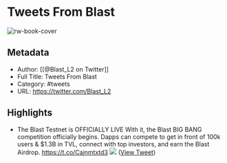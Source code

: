 # Tweets From Blast

![rw-book-cover](https://pbs.twimg.com/profile_images/1726739354700173312/OeT9Ef1J.jpg)

## Metadata
- Author: [[@Blast_L2 on Twitter]]
- Full Title: Tweets From Blast
- Category: #tweets
- URL: https://twitter.com/Blast_L2

## Highlights
- The Blast Testnet is OFFICIALLY LIVE
  With it, the Blast BIG BANG competition officially begins.
  Dapps can compete to get in front of 100k users & $1.3B in TVL, connect with top investors, and earn the Blast Airdrop. https://t.co/Cajnmtxtd3
  ![](https://pbs.twimg.com/media/GD-7SZlbQAAgTU8.jpg) ([View Tweet](https://twitter.com/Blast_L2/status/1747321109492724207))
